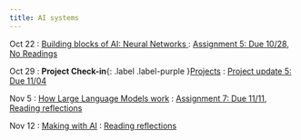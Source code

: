 ```yaml
---
title: AI systems
---
```


Oct 22
: [Building blocks of AI: Neural Networks ](#)
  : [Assignment 5: Due 10/28](https://drive.google.com/drive/folders/15F82NCHw_8HdRcJFRSg78_1I6ifyp76x?usp=drive_link), [No Readings]()

Oct 29
: **Project Check-in**{: .label .label-purple }[Projects](#)
  : [Project update 5: Due 11/04](https://drive.google.com/drive/folders/1lnL8kJfupv4-aQXAtY42xghxrmac5VQ7?usp=drive_link)


Nov 5
: [How Large Language Models work](#)
  : [Assignment 7: Due 11/11](https://drive.google.com/drive/folders/1HNJZool1fW6YaXpLU0RpKXOOv0dbecaO?usp=drive_link), [Reading reflections](#)

Nov 12
: [Making with AI](#)
  : [Reading reflections](#)